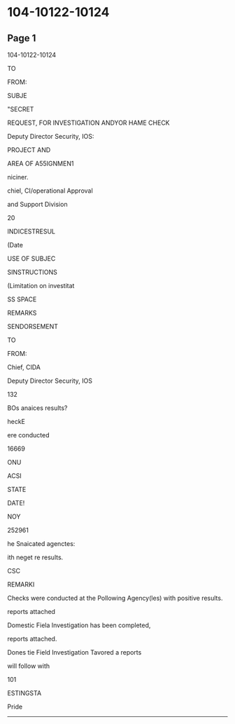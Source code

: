 # 104-10122-10124

## Page 1

104-10122-10124

TO

FROM:

SUBJE

"SECRET

REQUEST, FOR INVESTIGATION ANDYOR HAME CHECK

Deputy Director Security, IOS:

PROJECT AND

AREA OF A55IGNMEN1

niciner.

chiel, CI/operational Approval

and Support Division

20

INDICESTRESUL

(Date

USE OF SUBJEC

SINSTRUCTIONS

(Limitation on investitat

SS SPACE

REMARKS

SENDORSEMENT

TO

FROM:

Chief, CIDA

Deputy Director Security, IOS

132

BOs anaices results?

heckE

ere conducted

16669

ONU

ACSI

STATE

DATE!

NOY

252961

he Snaicated agenctes:

ith neget re results.

CSC

REMARKI

Checks were conducted at the Pollowing Agency(les) with positive results.

reports attached

Domestic Fiela Investigation has been completed,

reports attached.

Dones tie Field Investigation Tavored a reports

will follow with

101

ESTINGSTA

Pride

---

